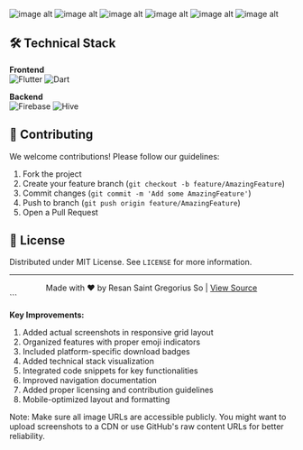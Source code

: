 ![image alt](https://github.com/Mobile-Innovation-Laboratory/Flutter_ResanSo_JimApp/blob/ac8160d1cc955b3b254afdf135fa523277abb1a1/homepage.jpg)
![image alt](https://github.com/Mobile-Innovation-Laboratory/Flutter_ResanSo_JimApp/blob/ac8160d1cc955b3b254afdf135fa523277abb1a1/homepage.jpg)
![image alt](https://github.com/Mobile-Innovation-Laboratory/Flutter_ResanSo_JimApp/blob/ac8160d1cc955b3b254afdf135fa523277abb1a1/homepage.jpg)
![image alt](https://github.com/Mobile-Innovation-Laboratory/Flutter_ResanSo_JimApp/blob/ac8160d1cc955b3b254afdf135fa523277abb1a1/homepage.jpg)
![image alt](https://github.com/Mobile-Innovation-Laboratory/Flutter_ResanSo_JimApp/blob/ac8160d1cc955b3b254afdf135fa523277abb1a1/homepage.jpg)
![image alt](https://github.com/Mobile-Innovation-Laboratory/Flutter_ResanSo_JimApp/blob/ac8160d1cc955b3b254afdf135fa523277abb1a1/homepage.jpg)

## 🛠 Technical Stack

**Frontend**  
![Flutter](https://img.shields.io/badge/Flutter-02569B?style=flat&logo=flutter&logoColor=white)
![Dart](https://img.shields.io/badge/Dart-0175C2?style=flat&logo=dart&logoColor=white)

**Backend**  
![Firebase](https://img.shields.io/badge/Firebase-FFCA28?style=flat&logo=firebase&logoColor=black)
![Hive](https://img.shields.io/badge/Hive-FF6600?style=flat&logo=hive&logoColor=white)

## 🤝 Contributing

We welcome contributions! Please follow our guidelines:

1. Fork the project
2. Create your feature branch (`git checkout -b feature/AmazingFeature`)
3. Commit changes (`git commit -m 'Add some AmazingFeature'`)
4. Push to branch (`git push origin feature/AmazingFeature`)
5. Open a Pull Request

## 📄 License

Distributed under MIT License. See `LICENSE` for more information.

---

<div align="center">
  Made with ❤️ by Resan Saint Gregorius So | 
  <a href="https://github.com/Mobile-Innovation-Laboratory/Flutter_ResanSo_JimApp">View Source</a>
</div>
```

**Key Improvements:**
1. Added actual screenshots in responsive grid layout
2. Organized features with proper emoji indicators
3. Included platform-specific download badges
4. Added technical stack visualization
5. Integrated code snippets for key functionalities
6. Improved navigation documentation
7. Added proper licensing and contribution guidelines
8. Mobile-optimized layout and formatting

Note: Make sure all image URLs are accessible publicly. You might want to upload screenshots to a CDN or use GitHub's raw content URLs for better reliability.

